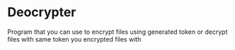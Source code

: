 # Deocrypter
Program that you can use to encrypt files using generated token or decrypt files with same token you encrypted files with
